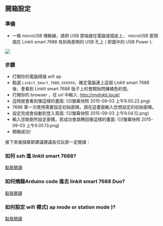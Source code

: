 ## 開箱設定

### 準備
* 一條 microUSB 傳輸線，請把 USB 那端接在電腦或插座上， microUSB 那頭插在 LinkIt smart 7688 有斜角那側的 USB 孔上 ( 即圖中的 USB Power ):

![](https://iamblue.gitbooks.io/linkit-smart-nodejs/content/content/zh-TW/intro/pwr.png)

### 步驟

* 打開你的電腦掃描 wifi ap
* 點選 `Linkit_Smart_7688_XXXXXX`，確定電腦連上這個 LinkIt smart 7688 後，會看到 LinkIt smart 7688 版子上的會開始閃爍橘色的燈。
* 打開你的 browser ，在 url 中輸入: http://mylinkit.local/
* 這時就會看到像這樣的畫面:
    ![](螢幕快照 2015-09-03 上午9.00.22.png)
* 7688 第一次使用需要設定初始密碼，請在這畫面輸入您想設定的初始密碼。
* 設定完成會自動到登入頁面:
    ![](螢幕快照 2015-09-03 上午9.04.12.png)
* 輸入您剛剛所設定密碼，若成功會跳轉回像這樣的畫面:
    ![](螢幕快照 2015-09-03 上午9.05.13.png)
* 開箱成功!

接下來幾個章節建議建議各位玩家一定閱讀：

### 如何 ssh 進 linkit smart 7688?

[點我閱讀](/)

### 如何燒錄Arduino code 進去 linkit smart 7688 Duo?

[點我閱讀](/)

### 如何設定 wifi 模式( ap mode or station mode )?

[點我閱讀](/)
